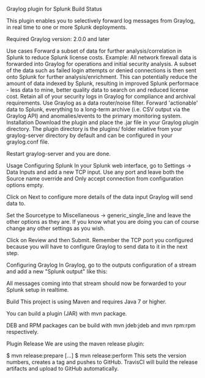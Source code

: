 Graylog plugin for Splunk
Build Status

This plugin enables you to selectively forward log messages from Graylog, in real time to one or more Splunk deployments.




Required Graylog version: 2.0.0 and later

Use cases
Forward a subset of data for further analysis/correlation in Splunk to reduce Splunk license costs. Example: All network firewall data is forwarded into Graylog for operations and initial security analysis. A subset of the data such as failed login attempts or denied connections is then sent onto Splunk for further analysis/enrichment. This can potentially reduce the amount of data indexed by Splunk, resulting in improved Splunk performace - less data to mine, better quality data to search on and reduced license cost. Retain all of your security logs in Graylog for compliance and archival requirements.
Use Graylog as a data router/noise filter. Forward 'actionable' data to Splunk, everything to a long-term archive (i.e. CSV output via the Graylog API) and anomalies/events to the primary monitoring system.
Installation
Download the plugin and place the .jar file in your Graylog plugin directory. The plugin directory is the plugins/ folder relative from your graylog-server directory by default and can be configured in your graylog.conf file.

Restart graylog-server and you are done.

Usage
Configuring Splunk
In your Splunk web interface, go to Settings -> Data Inputs and add a new TCP input. Use any port and leave both the Source name override and Only accept connection from configuration options empty.

Click on Next to configure more details of the data input Graylog will send data to.

Set the Sourcetype to Miscellaneous -> generic_single_line and leave the other options as they are. If you know what you are doing you can of course change any other settings as you wish.



Click on Review and then Submit. Remember the TCP port you configured because you will have to configure Graylog to send data to it in the next step.

Configuring Graylog
In Graylog, go to the outputs configuration of a stream and add a new "Splunk output" like this:



All messages coming into that stream should now be forwarded to your Splunk setup in realtime.

Build
This project is using Maven and requires Java 7 or higher.

You can build a plugin (JAR) with mvn package.

DEB and RPM packages can be build with mvn jdeb:jdeb and mvn rpm:rpm respectively.

Plugin Release
We are using the maven release plugin:

$ mvn release:prepare
[...]
$ mvn release:perform
This sets the version numbers, creates a tag and pushes to GitHub. TravisCI will build the release artifacts and upload to GitHub automatically.
